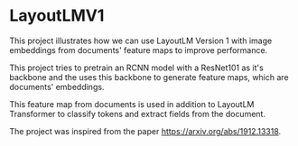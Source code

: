 <h1><b>LayoutLMV1</b></h1>

This project illustrates how we can use LayoutLM Version 1 with image embeddings
from documents' feature maps to improve performance.

This project tries to pretrain an RCNN model with a ResNet101 as it's backbone and the uses this 
backbone to generate feature maps, which are documents' embeddings. 

This feature map from documents is used in addition to LayoutLM Transformer to classify tokens and extract fields from 
the document.

The project was inspired from the paper https://arxiv.org/abs/1912.13318.